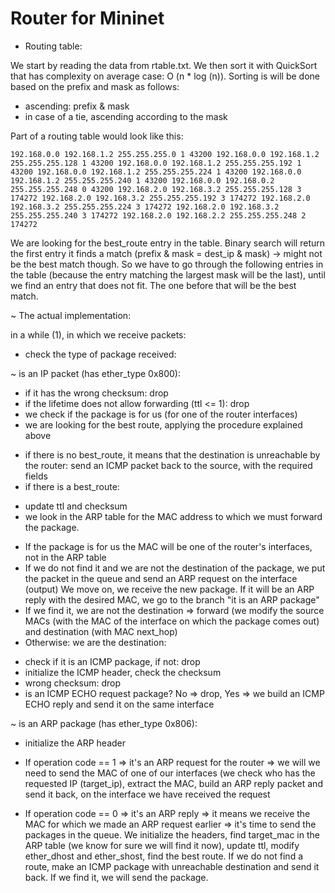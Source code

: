 # Router for Mininet

- Routing table:

We start by reading the data from rtable.txt. We then sort it with
QuickSort that has complexity on average case: O (n * log (n)). Sorting is
will be done based on the prefix and mask as follows:

* ascending: prefix & mask
* in case of a tie, ascending according to the mask

Part of a routing table would look like this:

`
    192.168.0.0 192.168.1.2 255.255.255.0 1 43200
    192.168.0.0 192.168.1.2 255.255.255.128 1 43200
    192.168.0.0 192.168.1.2 255.255.255.192 1 43200
    192.168.0.0 192.168.1.2 255.255.255.224 1 43200
    192.168.0.0 192.168.1.2 255.255.255.240 1 43200
    192.168.0.0 192.168.0.2 255.255.255.248 0 43200
    192.168.2.0 192.168.3.2 255.255.255.128 3 174272
    192.168.2.0 192.168.3.2 255.255.255.192 3 174272
    192.168.2.0 192.168.3.2 255.255.255.224 3 174272
    192.168.2.0 192.168.3.2 255.255.255.240 3 174272
    192.168.2.0 192.168.2.2 255.255.255.248 2 174272
`

We are looking for the best_route entry in the table.
Binary search will return the first entry it finds a match
(prefix & mask = dest_ip & mask) -> might not be the best match though.
So we have to go through the following entries in the table
(because the entry matching the largest mask
will be the last), until we find an entry that does not fit.
The one before that will be the best match.

~ The actual implementation:

in a while (1), in which we receive packets:

* check the type of package received:

~ is an IP packet (has ether_type 0x800):

- if it has the wrong checksum: drop
- if the lifetime does not allow forwarding (ttl <= 1): drop
- we check if the package is for us (for one of the router interfaces)
- we are looking for the best route, applying the procedure explained above
* if there is no best_route, it means that the destination is
unreachable by the router: send an ICMP packet
back to the source, with the required fields
* if there is a best_route:
- update ttl and checksum
- we look in the ARP table for the MAC address to which we must forward the package.
* If the package is for us the MAC will be one of the router's interfaces, 
not in the ARP table
* If we do not find it and we are not the destination of the package,
we put the packet in the queue and send an ARP request on the interface (output)
We move on, we receive the new package. If it will be an ARP
reply with the desired MAC, we go to the branch "it is an ARP package"
* If we find it, we are not the destination => forward
(we modify the source MACs (with the MAC of the interface on which the package comes out) and
destination (with MAC next_hop)
* Otherwise: we are the destination:
- check if it is an ICMP package, if not: drop
- initialize the ICMP header, check the checksum
- wrong checksum: drop
- is an ICMP ECHO request package? No => drop, Yes =>
we build an ICMP ECHO reply and send it on the same interface


~ is an ARP package (has ether_type 0x806):

- initialize the ARP header

* If operation code == 1 => it's an ARP request for the router => we will
we need to send the MAC of one of our interfaces (we check who has the
requested IP (target_ip), extract the MAC, build
an ARP reply packet and send it back, on the interface we have
received the request

* If operation code == 0 => it's an ARP reply => it means we receive the
MAC for which we made an ARP request earlier => it's time to send
the packages in the queue. We initialize the headers, find
target_mac in the ARP table (we know for sure we will find it now), update ttl,
modify ether_dhost and ether_shost, find the best route. If we do not find a route,
make an ICMP package with unreachable destination and send it
back. If we find it, we will send the package.

